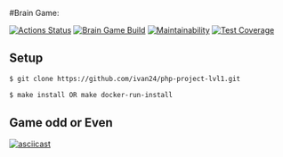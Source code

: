 #Brain Game:

[![Actions Status](https://github.com/ivan24/php-project-lvl1/workflows/hexlet-check/badge.svg)](https://github.com/ivan24/php-project-lvl1/actions)
[![Brain Game Build](https://github.com/ivan24/php-project-lvl1/actions/workflows/brain-games-check.yml/badge.svg)](https://github.com/ivan24/php-project-lvl1/actions/workflows/brain-games-check.yml)
[![Maintainability](https://api.codeclimate.com/v1/badges/a99a88d28ad37a79dbf6/maintainability)](https://codeclimate.com/github/codeclimate/codeclimate/maintainability)
[![Test Coverage](https://api.codeclimate.com/v1/badges/a99a88d28ad37a79dbf6/test_coverage)](https://codeclimate.com/github/codeclimate/codeclimate/test_coverage)


## Setup
```sh
$ git clone https://github.com/ivan24/php-project-lvl1.git

$ make install OR make docker-run-install
```
## Game odd or Even
[![asciicast](https://asciinema.org/a/uRv9uD2kUBowzdsv9Iz4rMsU8.png)](https://asciinema.org/a/uRv9uD2kUBowzdsv9Iz4rMsU8)

